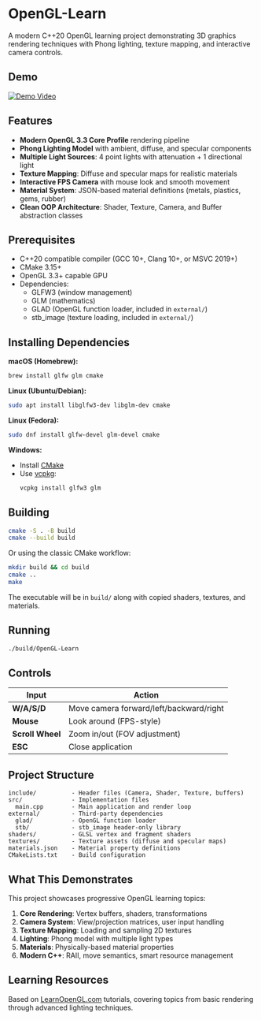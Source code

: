 # OpenGL-Learn

A modern C++20 OpenGL learning project demonstrating 3D graphics rendering techniques with Phong lighting, texture mapping, and interactive camera controls.

## Demo

[![Demo Video](https://img.youtube.com/vi/CouqI4UXPQo/maxresdefault.jpg)](https://youtu.be/CouqI4UXPQo)

## Features

- **Modern OpenGL 3.3 Core Profile** rendering pipeline
- **Phong Lighting Model** with ambient, diffuse, and specular components
- **Multiple Light Sources**: 4 point lights with attenuation + 1 directional light
- **Texture Mapping**: Diffuse and specular maps for realistic materials
- **Interactive FPS Camera** with mouse look and smooth movement
- **Material System**: JSON-based material definitions (metals, plastics, gems, rubber)
- **Clean OOP Architecture**: Shader, Texture, Camera, and Buffer abstraction classes

## Prerequisites

- C++20 compatible compiler (GCC 10+, Clang 10+, or MSVC 2019+)
- CMake 3.15+
- OpenGL 3.3+ capable GPU
- Dependencies:
  - GLFW3 (window management)
  - GLM (mathematics)
  - GLAD (OpenGL function loader, included in `external/`)
  - stb_image (texture loading, included in `external/`)

## Installing Dependencies

**macOS (Homebrew):**
```sh
brew install glfw glm cmake
```

**Linux (Ubuntu/Debian):**
```sh
sudo apt install libglfw3-dev libglm-dev cmake
```

**Linux (Fedora):**
```sh
sudo dnf install glfw-devel glm-devel cmake
```

**Windows:**
- Install [CMake](https://cmake.org/download/)
- Use [vcpkg](https://vcpkg.io/):
  ```sh
  vcpkg install glfw3 glm
  ```

## Building

```sh
cmake -S . -B build
cmake --build build
```

Or using the classic CMake workflow:

```sh
mkdir build && cd build
cmake ..
make
```

The executable will be in `build/` along with copied shaders, textures, and materials.

## Running

```sh
./build/OpenGL-Learn
```

## Controls

| Input | Action |
|-------|--------|
| **W/A/S/D** | Move camera forward/left/backward/right |
| **Mouse** | Look around (FPS-style) |
| **Scroll Wheel** | Zoom in/out (FOV adjustment) |
| **ESC** | Close application |

## Project Structure

```
include/          - Header files (Camera, Shader, Texture, buffers)
src/              - Implementation files
  main.cpp        - Main application and render loop
external/         - Third-party dependencies
  glad/           - OpenGL function loader
  stb/            - stb_image header-only library
shaders/          - GLSL vertex and fragment shaders
textures/         - Texture assets (diffuse and specular maps)
materials.json    - Material property definitions
CMakeLists.txt    - Build configuration
```

## What This Demonstrates

This project showcases progressive OpenGL learning topics:

1. **Core Rendering**: Vertex buffers, shaders, transformations
2. **Camera System**: View/projection matrices, user input handling
3. **Texture Mapping**: Loading and sampling 2D textures
4. **Lighting**: Phong model with multiple light types
5. **Materials**: Physically-based material properties
6. **Modern C++**: RAII, move semantics, smart resource management

## Learning Resources

Based on [LearnOpenGL.com](https://learnopengl.com/) tutorials, covering topics from basic rendering through advanced lighting techniques.
